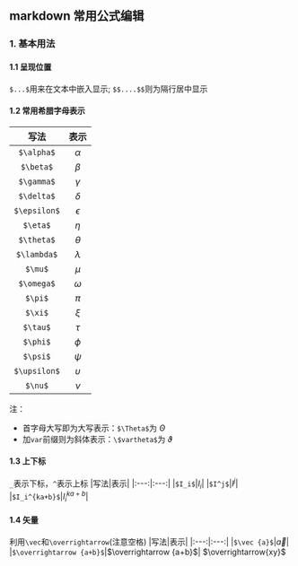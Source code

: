## markdown 常用公式编辑
### 1. 基本用法
#### 1.1 呈现位置
`$...$`用来在文本中嵌入显示; `$$....$$`则为隔行居中显示

#### 1.2 常用希腊字母表示
|  写法    |表示      |  
|:----:|:----:|
| `$\alpha$`| $\alpha$ |
| `$\beta$`| $\beta$|
|`$\gamma$`| $\gamma$|	 
|`$\delta$`| $\delta$|
|`$\epsilon$`|$\epsilon$|
|`$\eta$`|$\eta$|
|`$\theta$`|$\theta$|
|`$\lambda$`|$\lambda$|
|`$\mu$`|$\mu$| 
|`$\omega$`|$\omega$|
|`$\pi$`|$\pi$	 |
|`$\xi$`|$\xi$	 |
|`$\tau$`|$\tau$	 |
|`$\phi$`|$\phi$	 |
|`$\psi$`|$\psi$	 |
|`$\upsilon$`|$\upsilon$|
|`$\nu$`|$\nu$	 |
注：
- 首字母大写即为大写表示：`$\Theta$`为 $\Theta$
- 加`var`前缀则为斜体表示：`\$vartheta$`为 $\vartheta$

#### 1.3 上下标
`_`表示下标，`^`表示上标
|写法|表示|
|:---:|:---:|
|`$I_i$`|$I_i$|
|`$I^j$`|$I^j$|
|`$I_i^{ka+b}$`|$I_i^{ka+b}$|

#### 1.4 矢量
利用`\vec`和`\overrightarrow`(注意空格)
|写法|表示|
|:---:|:---:|
|`$\vec {a}$`|$\vec {a}$|
|`$\overrightarrow {a+b}$`|$\overrightarrow {a+b}$|
$\overrightarrow{xy}$